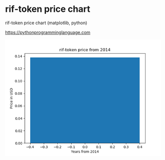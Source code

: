 # rif-token price chart 

rif-token price chart (matplotlib, python)

https://pythonprogramminglanguage.com

<img src='chart.png'>
